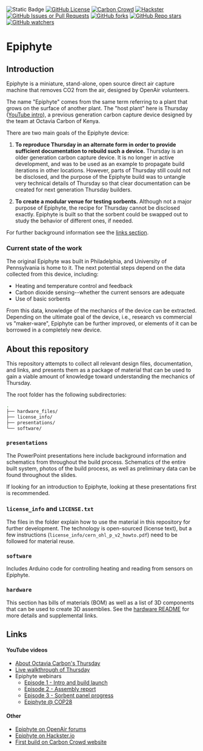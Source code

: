 ![Static Badge](https://img.shields.io/badge/Version-0.1-8001AA?style=flat)
[![GitHub License](https://img.shields.io/github/license/openair-collective/openair-epiphyte)](LICENSE.txt)
[![Carbon Crowd](https://img.shields.io/badge/Website-Carbon%20Crowd-FBE80A)](https://carboncrowd.cc/)
[![Hackster](https://img.shields.io/badge/Website-Hackster-2E9FE6)](https://www.hackster.io/epiphyte/epiphyte-open-direct-air-capture-d55a9e)
[![GitHub Issues or Pull Requests](https://img.shields.io/github/issues/openair-collective/openair-epiphyte)](https://github.com/openair-collective/openair-epiphyte/issues)
[![GitHub forks](https://img.shields.io/github/forks/openair-collective/openair-epiphyte?style=flat)](https://github.com/openair-collective/openair-epiphyte/forks)
[![GitHub Repo stars](https://img.shields.io/github/stars/openair-collective/openair-epiphyte?style=flat&color=8001AA)](https://github.com/openair-collective/openair-epiphyte/stargazers)
[![GitHub watchers](https://img.shields.io/github/watchers/openair-collective/openair-epiphyte?style=flat&color=0CBAEC)](https://github.com/openair-collective/openair-epiphyte/watchers)


# Epiphyte

## Introduction

Epiphyte is a miniature, stand-alone, open source direct air capture machine that removes CO2 from the air, designed by OpenAir volunteers.

The name "Epiphyte" comes from the same term referring to a plant that grows on the surface of another plant. The "host plant" here is Thursday ([YouTube intro](https://www.youtube.com/watch?v=E_M0lsxscfE)), a previous generation carbon capture device designed by the team at Octavia Carbon of Kenya.

There are two main goals of the Epiphyte device:

1. __To reproduce Thursday in an alternate form in order to provide sufficient documentation to rebuild such a device.__ Thursday is an older generation carbon capture device. It is no longer in active development, and was to be used as an example to propagate build iterations in other locations. However, parts of Thursday still could not be disclosed, and the purpose of the Epiphyte build was to untangle very technical details of Thursday so that clear documentation can be created for next generation Thursday builders.

1. __To create a modular venue for testing sorbents.__ Although not a major purpose of Epiphyte, the recipe for Thursday cannot be disclosed exactly. Epiphyte is built so that the sorbent could be swapped out to study the behavior of different ones, if needed.

For further background information see the [links section](#links).

### Current state of the work

The original Epiphyte was built in Philadelphia, and University of Pennsylvania is home to it. The next potential steps depend on the data collected from this device, including:
- Heating and temperature control and feedback
- Carbon dioxide sensing--whether the current sensors are adequate
- Use of basic sorbents

From this data, knowledge of the mechanics of the device can be extracted. Depending on the ultimate goal of the device, i.e., research vs commercial vs "maker-ware", Epiphyte can be further improved, or elements of it can be borrowed in a completely new device.

## About this repository

This repository attempts to collect all relevant design files, documentation, and links, and presents them as a package of material that can be used to gain a viable amount of knowledge toward understanding the mechanics of Thursday.

The root folder has the following subdirectories:

```sh
.
├── hardware_files/
├── license_info/
├── presentations/
└── software/
```

### `presentations`

The PowerPoint presentations here include background information and schematics from throughout the build process. Schematics of the entire built system, photos of the build process, as well as preliminary data can be found throughout the slides.

If looking for an introduction to Epiphyte, looking at these presentations first is recommended.

### `license_info` and `LICENSE.txt`

The files in the folder explain how to use the material in this repository for further development. The technology is open-sourced (license text), but a few instructions (`license_info/cern_ohl_p_v2_howto.pdf`) need to be followed for material reuse.

### `software`

Includes Arduino code for controlling heating and reading from sensors on Epiphyte.

### `hardware`

This section has bills of materials (BOM) as well as a list of 3D components that can be used to create 3D assemblies. See the [hardware README](hardware_files/README.md) for more details and supplemental links.


## Links

#### YouTube videos

- [About Octavia Carbon's Thursday](https://www.youtube.com/watch?v=E_M0lsxscfE)
- [Live walkthrough of Thursday](https://www.youtube.com/watch?v=BNXJqeISVzQ)
- Epiphyte webinars
    - [Episode 1 - Intro and build launch](https://www.youtube.com/watch?v=B53BWDbAE4Q)
    - [Episode 2 - Assembly report](https://www.youtube.com/watch?v=-oX7TFdO3ws)
    - [Episode 3 - Sorbent panel progress](https://www.youtube.com/watch?v=SeYeDm23_dI)
    - [Epiphyte @ COP28](https://www.youtube.com/watch?v=A-t8T-azwP8)

#### Other

- [Epiphyte on OpenAir forums](https://www.openairforum.org/c/rd/epiphyte/106)
- [Epiphyte on Hackster.io](https://www.hackster.io/epiphyte/epiphyte-open-direct-air-capture-d55a9e)
- [First build on Carbon Crowd website](https://carboncrowd.cc/builds/vvRHB4d3vJyN1Ihpj5yi) 
